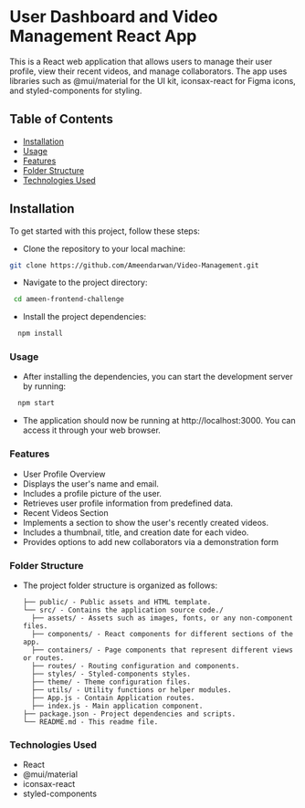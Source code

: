 # User Dashboard and Video Management React App

This is a React web application that allows users to manage their user profile, view their recent videos, and manage collaborators. The app uses libraries such as @mui/material for the UI kit, iconsax-react for Figma icons, and styled-components for styling.

## Table of Contents

- [Installation](#installation)
- [Usage](#usage)
- [Features](#features)
- [Folder Structure](#folder-structure)
- [Technologies Used](#technologies-used)

## Installation

To get started with this project, follow these steps:

- Clone the repository to your local machine:

```sh
git clone https://github.com/Ameendarwan/Video-Management.git
```

- Navigate to the project directory:

```sh
 cd ameen-frontend-challenge
```

- Install the project dependencies:

```sh
  npm install
```

### Usage

- After installing the dependencies, you can start the development server by running:

```sh
  npm start
```

- The application should now be running at http://localhost:3000. You can access it through your web browser.

### Features

- User Profile Overview
- Displays the user's name and email.
- Includes a profile picture of the user.
- Retrieves user profile information from predefined data.
- Recent Videos Section
- Implements a section to show the user's recently created videos.
- Includes a thumbnail, title, and creation date for each video.
- Provides options to add new collaborators via a demonstration form

### Folder Structure

- The project folder structure is organized as follows:
  ```
  ├── public/ - Public assets and HTML template.
  └── src/ - Contains the application source code./
    ├── assets/ - Assets such as images, fonts, or any non-component files.
    ├── components/ - React components for different sections of the app.
    ├── containers/ - Page components that represent different views or routes.
    ├── routes/ - Routing configuration and components.
    ├── styles/ - Styled-components styles.
    ├── theme/ - Theme configuration files.
    ├── utils/ - Utility functions or helper modules.
    ├── App.js - Contain Application routes.
    ├── index.js - Main application component.
  ├── package.json - Project dependencies and scripts.
  └── README.md - This readme file.
  ```

### Technologies Used

- React
- @mui/material
- iconsax-react
- styled-components

